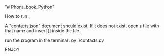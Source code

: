"# Phone_book_Python" 

How to run :

A "contacts.json" document should exist,
If it does not exist, open a file with that name and insert [] inside the file.

run the program in the terminal :
py .\contacts.py

ENJOY